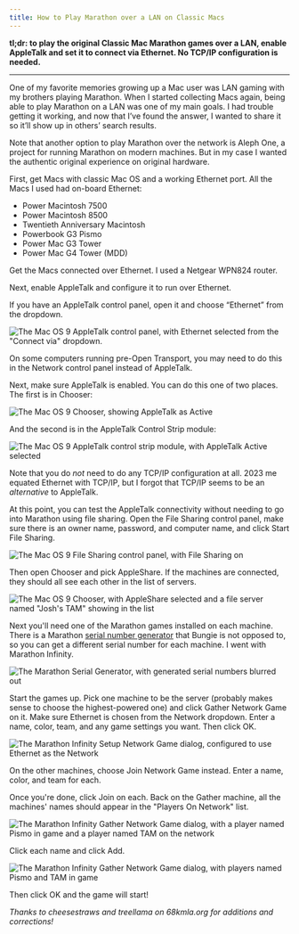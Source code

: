 ```yaml
---
title: How to Play Marathon over a LAN on Classic Macs
---
```


**tl;dr: to play the original Classic Mac Marathon games over a LAN, enable AppleTalk and set it to connect via Ethernet. No TCP/IP configuration is needed.**

***

One of my favorite memories growing up a Mac user was LAN gaming with my brothers playing Marathon. When I started collecting Macs again, being able to play Marathon on a LAN was one of my main goals. I had trouble getting it working, and now that I’ve found the answer, I wanted to share it so it’ll show up in others’ search results.

Note that another option to play Marathon over the network is Aleph One, a project for running Marathon on modern machines. But in my case I wanted the authentic original experience on original hardware.

First, get Macs with classic Mac OS and a working Ethernet port. All the Macs I used had on-board Ethernet:

- Power Macintosh 7500
- Power Macintosh 8500
- Twentieth Anniversary Macintosh
- Powerbook G3 Pismo
- Power Mac G3 Tower
- Power Mac G4 Tower (MDD)

Get the Macs connected over Ethernet. I used a Netgear WPN824 router.

Next, enable AppleTalk and configure it to run over Ethernet.

If you have an AppleTalk control panel, open it and choose “Ethernet” from the dropdown.

![The Mac OS 9 AppleTalk control panel, with Ethernet selected from the "Connect via" dropdown.](/img/posts/marathon-lan/appletalk-over-ethernet.png)

On some computers running pre-Open Transport, you may need to do this in the Network control panel instead of AppleTalk.

Next, make sure AppleTalk is enabled. You can do this one of two places. The first is in Chooser:

![The Mac OS 9 Chooser, showing AppleTalk as Active](/img/posts/marathon-lan/chooser-appletalk-active.png)

And the second is in the AppleTalk Control Strip module:

![The Mac OS 9 AppleTalk control strip module, with AppleTalk Active selected](/img/posts/marathon-lan/control-strip-appletalk-active.png)

Note that you do *not* need to do any TCP/IP configuration at all. 2023 me equated Ethernet with TCP/IP, but I forgot that TCP/IP seems to be an *alternative* to AppleTalk.

At this point, you can test the AppleTalk connectivity without needing to go into Marathon using file sharing. Open the File Sharing control panel, make sure there is an owner name, password, and computer name, and click Start File Sharing.

![The Mac OS 9 File Sharing control panel, with File Sharing on](/img/posts/marathon-lan/file-sharing-on.png)

Then open Chooser and pick AppleShare. If the machines are connected, they should all see each other in the list of servers.

![The Mac OS 9 Chooser, with AppleShare selected and a file server named "Josh's TAM" showing in the list](/img/posts/marathon-lan/chooser-appleshare.png)

Next you'll need one of the Marathon games installed on each machine. There is a Marathon [serial number generator](https://marathon.bungie.org/maraserialgen/) that Bungie is not opposed to, so you can get a different serial number for each machine. I went with Marathon Infinity.

![The Marathon Serial Generator, with generated serial numbers blurred out](/img/posts/marathon-lan/serial-generator.jpg)

Start the games up. Pick one machine to be the server (probably makes sense to choose the highest-powered one) and click Gather Network Game on it. Make sure Ethernet is chosen from the Network dropdown. Enter a name, color, team, and any game settings you want. Then click OK.

![The Marathon Infinity Setup Network Game dialog, configured to use Ethernet as the Network](/img/posts/marathon-lan/setup-network-game.png)

On the other machines, choose Join Network Game instead. Enter a name, color, and team for each.

Once you're done, click Join on each. Back on the Gather machine, all the machines' names should appear in the "Players On Network" list.

![The Marathon Infinity Gather Network Game dialog, with a player named Pismo in game and a player named TAM on the network](/img/posts/marathon-lan/gather-network-game.png)

Click each name and click Add.

![The Marathon Infinity Gather Network Game dialog, with players named Pismo and TAM in game](/img/posts/marathon-lan/gather-network-game-added.png)

Then click OK and the game will start!

*Thanks to cheesestraws and treellama on 68kmla.org for additions and corrections!*
